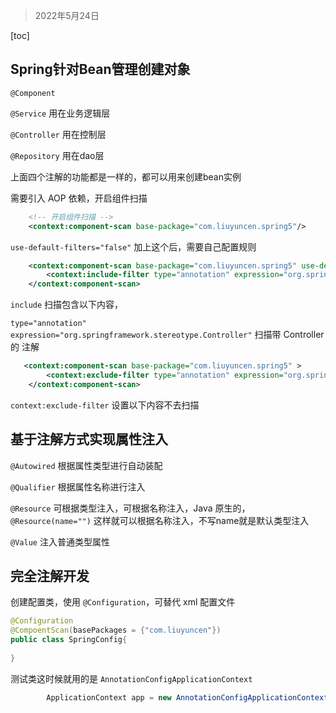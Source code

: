 > 2022年5月24日

[toc]

## Spring针对Bean管理创建对象

`@Component`

`@Service` 用在业务逻辑层

`@Controller` 用在控制层

`@Repository` 用在dao层

上面四个注解的功能都是一样的，都可以用来创建bean实例

需要引入 AOP 依赖，开启组件扫描

```xml
    <!-- 开启组件扫描 -->
    <context:component-scan base-package="com.liuyuncen.spring5"/>
```

`use-default-filters="false"` 加上这个后，需要自己配置规则

```xml
    <context:component-scan base-package="com.liuyuncen.spring5" use-default-filters="false">
        <context:include-filter type="annotation" expression="org.springframework.stereotype.Controller"/>
    </context:component-scan>
```

`include` 扫描包含以下内容，

`type="annotation" expression="org.springframework.stereotype.Controller"` 扫描带 Controller 的 注解

```xml
   <context:component-scan base-package="com.liuyuncen.spring5" >
        <context:exclude-filter type="annotation" expression="org.springframework.stereotype.Controller"/>
    </context:component-scan>
```

`context:exclude-filter`  设置以下内容不去扫描

## 基于注解方式实现属性注入

`@Autowired` 根据属性类型进行自动装配

`@Qualifier` 根据属性名称进行注入

`@Resource` 可根据类型注入，可根据名称注入，Java 原生的，`@Resource(name="")` 这样就可以根据名称注入，不写name就是默认类型注入

`@Value` 注入普通类型属性

## 完全注解开发

创建配置类，使用 `@Configuration`，可替代 xml 配置文件

```java
@Configuration
@CompoentScan(basePackages = {"com.liuyuncen"})
public class SpringConfig{
  
}
```

测试类这时候就用的是 `AnnotationConfigApplicationContext`

```java
        ApplicationContext app = new AnnotationConfigApplicationContext(SpringConfig.class);
```

